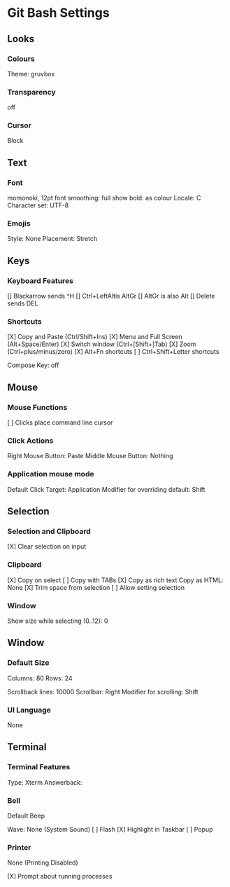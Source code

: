 # Git Bash Settings

## Looks

### Colours

Theme: gruvbox

### Transparency 

off

### Cursor

Block

## Text 

### Font

momonoki, 12pt
font smoothing: full
show bold: as colour
Locale: C
Character set: UTF-8

### Emojis

Style: None
Placement: Stretch

## Keys

### Keyboard Features

[] Blackarrow sends ^H
[] Ctrl+LeftAltis AltGr
[] AltGr is also Alt
[] Delete sends DEL

### Shortcuts

[X] Copy and Paste (Ctrl/Shift+Ins)
[X] Menu and Full Screen (Alt+Space/Enter)
[X] Switch window (Ctrl+[Shift+]Tab)
[X] Zoom (Ctrl+plus/minus/zero)
[X] Alt+Fn shortcuts
[ ] Ctrl+Shift+Letter shortcuts

Compose Key: off

## Mouse

### Mouse Functions
[ ] Clicks place command line cursor

### Click Actions

Right Mouse Button: Paste
Middle Mouse Button: Nothing

### Application mouse mode

Default Click Target: Application
Modifier for overriding default: Shift

## Selection

### Selection and Clipboard

[X] Clear selection on input

### Clipboard

[X] Copy on select
[ ] Copy with TABs
[X] Copy as rich text
Copy as HTML: None
[X] Trim space from selection
[ ] Allow setting selection

### Window

Show size while selecting (0..12): 0

## Window

### Default Size

Columns: 80
Rows: 24

Scrollback lines: 10000
Scrollbar: Right
Modifier for scrolling: Shift

### UI Language

None

## Terminal

### Terminal Features

Type: Xterm
Answerback: 

### Bell

Default Beep

Wave: None (System Sound)
[ ] Flash
[X] Highlight in Taskbar
[ ] Popup

### Printer

None (Printing Disabled) 

[X] Prompt about running processes
